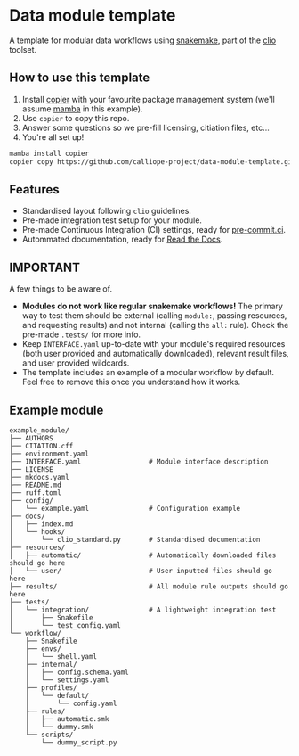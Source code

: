 # Data module template

A template for modular data workflows using [snakemake](https://snakemake.readthedocs.io/en/stable/), part of the [clio](https://clio.readthedocs.io/) toolset.

## How to use this template

1. Install [copier](https://copier.readthedocs.io/en/stable/) with your favourite package management system (we'll assume [mamba](https://mamba.readthedocs.io/en/latest/) in this example).
2. Use `copier` to copy this repo.
3. Answer some questions so we pre-fill licensing, citiation files, etc...
4. You're all set up!

```bash
mamba install copier
copier copy https://github.com/calliope-project/data-module-template.git ./path/to/destination
```

## Features

- Standardised layout following `clio` guidelines.
- Pre-made integration test setup for your module.
- Pre-made Continuous Integration (CI) settings, ready for [pre-commit.ci](https://pre-commit.ci/).
- Autommated documentation, ready for [Read the Docs](https://about.readthedocs.com/).

## IMPORTANT

A few things to be aware of.

- **Modules do not work like regular snakemake workflows!** The primary way to test them should be external (calling `module:`, passing resources, and requesting results) and not internal (calling the `all:` rule). Check the pre-made `.tests/` for more info.
- Keep `INTERFACE.yaml` up-to-date with your module's required resources (both user provided and automatically downloaded), relevant result files, and user provided wildcards.
- The template includes an example of a modular workflow by default. Feel free to remove this once you understand how it works.

## Example module

```tree
example_module/
├── AUTHORS
├── CITATION.cff
├── environment.yaml
├── INTERFACE.yaml                 # Module interface description
├── LICENSE
├── mkdocs.yaml
├── README.md
├── ruff.toml
├── config/
│   └── example.yaml               # Configuration example
├── docs/
│   ├── index.md
│   └── hooks/
│       └── clio_standard.py       # Standardised documentation
├── resources/
│   ├── automatic/                 # Automatically downloaded files should go here
│   └── user/                      # User inputted files should go here
├── results/                       # All module rule outputs should go here
├── tests/
│   └── integration/               # A lightweight integration test
│       ├── Snakefile
│       └── test_config.yaml
└── workflow/
    ├── Snakefile
    ├── envs/
    │   └── shell.yaml
    ├── internal/
    │   ├── config.schema.yaml
    │   └── settings.yaml
    ├── profiles/
    │   └── default/
    │       └── config.yaml
    ├── rules/
    │   ├── automatic.smk
    │   └── dummy.smk
    └── scripts/
        └── dummy_script.py
```
